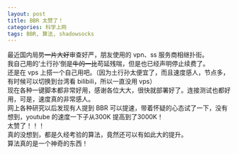 ```yaml
---
layout: post
title: BBR 太赞了！
categories: 科学上网
tags: BBR, 算法, shadowsocks
---
```


最近国内局势~~一片大好~~审查好严，朋友使用的 vpn、ss 服务商相继扑街。  
我自己用的‘土行孙’倒是~~牛的一比~~苟延残喘，但是也已经声明停止续费了。  
还是在 vps 上搭一个自己用吧。（因为土行孙太便宜了，而且速度感人，节点多，有时候可以切换到台湾看 bilibili，所以一直没用 vps）  
现在各种一键脚本都非常好用，感谢各位大大，很快就部署好了。连接测试也都好用，可是，速度真的非常感人。  
网上各种研究以后发现有人提到 BBR 可以提速，带着怀疑的心态试了一下，没有想到，youtube 的速度一下子从300K 提高到了3000K！  
太赞了！！！  
真的没想到，都是久经考验的算法，竟然还可以有如此大的提升。  
算法真的是一个神奇的东西！


